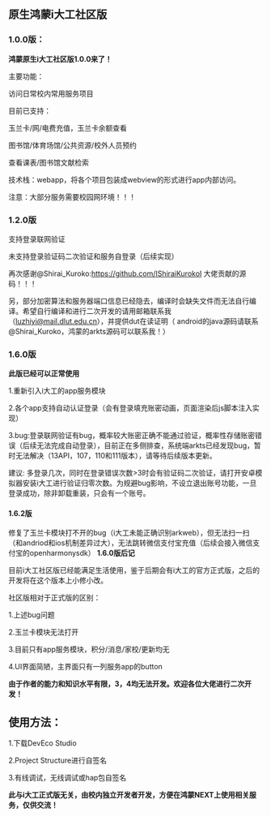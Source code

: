 ## **原生鸿蒙i大工社区版**

### **1.0.0版：**

**鸿蒙原生i大工社区版1.0.0来了！**

主要功能：

访问日常校内常用服务项目

目前已支持：

玉兰卡/网/电费充值，玉兰卡余额查看

图书馆/体育场馆/公共资源/校外人员预约

查看课表/图书馆文献检索

技术栈：webapp，将各个项目包装成webview的形式进行app内部访问。

注意：大部分服务需要校园网环境！！！

### **1.2.0版**

支持登录联网验证

未支持登录验证码二次验证和服务自登录（后续实现）

再次感谢@Shirai_Kuroko:https://github.com/IShiraiKurokoI    大佬贡献的源码！！！

另，部分加密算法和服务器端口信息已经隐去，编译时会缺失文件而无法自行编译。希望自行编译和进行二次开发的请用邮箱联系我（luzhiyi@mail.dlut.edu.cn），并提供dut在读证明（
android的java源码请联系@Shirai_Kuroko，鸿蒙的arkts源码可以联系我！）

### **1.6.0版**
**此版已经可以正常使用**

1.重新引入i大工的app服务模块

2.各个app支持自动认证登录（会有登录填充账密动画，页面渲染后js脚本注入实现）

3.bug:登录联网验证有bug，概率较大账密正确不能通过验证，概率性存储账密错误（后续无法完成自动登录），目前正在多侧排查，系统端arkts已经发现bug，暂时无法解决（13API，107，110和111版本），请等待后续版本更新。

建议:
多登录几次，同时在登录错误次数>3时会有验证码二次验证，请打开安卓模拟器安装i大工进行验证归零次数。为规避bug影响，不设立退出账号功能，一旦登录成功，除非卸载重装，只会有一个账号。

#### **1.6.2版**
修复了玉兰卡模块打不开的bug（i大工未能正确识别arkweb），但无法扫一扫（和andriod和ios机制差异过大），无法跳转微信支付宝充值（后续会接入微信支付宝的openharmonysdk）
**1.6.0版后记**

目前i大工社区版已经能满足生活使用，鉴于后期会有i大工的官方正式版，之后的开发将在这个版本上小修小改。

社区版相对于正式版的区别：

1.上述bug问题

2.玉兰卡模块无法打开

3.目前只有app服务模块，积分/消息/家校/更新均无

4.UI界面简陋，主界面只有一列服务app的button

**由于作者的能力和知识水平有限，3，4均无法开发。欢迎各位大佬进行二次开发！**

## **使用方法：**
1.下载DevEco Studio

2.Project Structure进行自签名

3.有线调试，无线调试或hap包自签名

**此与i大工正式版无关，由校内独立开发者开发，方便在鸿蒙NEXT上使用相关服务，仅供交流！**
